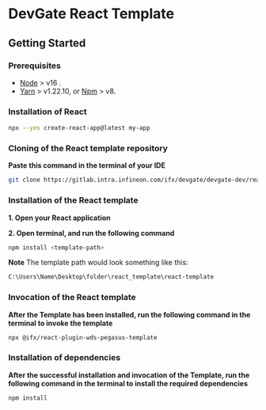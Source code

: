 # DevGate React Template


## Getting Started

### Prerequisites

- [Node](https://nodejs.org/en/) > v16 .
- [Yarn](https://classic.yarnpkg.com/en/) > v1.22.10, or [Npm](https://www.npmjs.com/) > v8.

### Installation of React

```bash
npx --yes create-react-app@latest my-app 
```

### Cloning of the React template repository

**Paste this command in the terminal of your IDE**

```bash
git clone https://gitlab.intra.infineon.com/ifx/devgate/devgate-dev/react-template.git
```

### Installation of the React template 

**1. Open your React application**

**2. Open terminal, and run the following command**

```bash
npm install <template-path>
```
**Note** 
The template path would look something like this: 

```bash
C:\Users\Name\Desktop\folder\react_template\react-template
```

### Invocation of the React template 

**After the Template has been installed, run the following command in the terminal to invoke the template**

```bash
npx @ifx/react-plugin-wds-pegasus-template 
```

### Installation of dependencies

**After the successful installation and invocation of the Template, run the following command in the terminal to install the required dependencies**

```bash
npm install
```